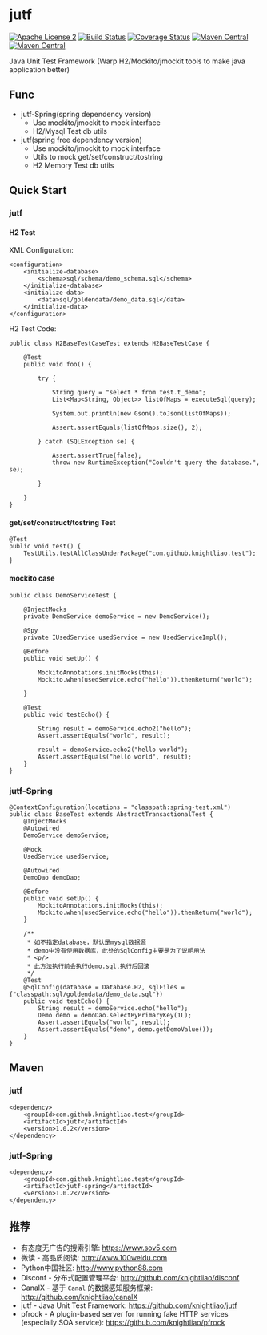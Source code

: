 jutf 
=======

[![Apache License 2](https://img.shields.io/badge/license-ASF2-blue.svg)](https://www.apache.org/licenses/LICENSE-2.0.txt)
[![Build Status](https://travis-ci.org/knightliao/jutf.svg?branch=master)](https://travis-ci.org/knightliao/jutf) 
[![Coverage Status](https://coveralls.io/repos/github/knightliao/jutf/badge.svg?branch=master)](https://coveralls.io/github/knightliao/jutf?branch=master) 
[![Maven Central](https://maven-badges.herokuapp.com/maven-central/com.github.knightliao.test/jutf/badge.svg?style=plastic)](https://maven-badges.herokuapp.com/maven-central/com.github.knightliao.test/jutf) 
[![Maven Central](https://maven-badges.herokuapp.com/maven-central/com.github.knightliao.test/jutf-spring/badge.svg?style=plastic)](https://maven-badges.herokuapp.com/maven-central/com.github.knightliao.test/jutf-spring)

Java Unit Test Framework (Warp H2/Mockito/jmockit tools to make java application better) 
 
## Func

- jutf-Spring(spring dependency version)
    - Use mockito/jmockit to mock interface 
    - H2/Mysql Test db utils
- jutf(spring free dependency version)
    - Use mockito/jmockit to mock interface 
    - Utils to mock get/set/construct/tostring
    - H2 Memory Test db utils

## Quick Start

### jutf

#### H2 Test

XML Configuration: 

    <configuration>
        <initialize-database>
            <schema>sql/schema/demo_schema.sql</schema>
        </initialize-database>
        <initialize-data>
            <data>sql/goldendata/demo_data.sql</data>
        </initialize-data>
    </configuration>

H2 Test Code:

    public class H2BaseTestCaseTest extends H2BaseTestCase {
    
        @Test
        public void foo() {
    
            try {
    
                String query = "select * from test.t_demo";
                List<Map<String, Object>> listOfMaps = executeSql(query);
    
                System.out.println(new Gson().toJson(listOfMaps));
    
                Assert.assertEquals(listOfMaps.size(), 2);
    
            } catch (SQLException se) {
    
                Assert.assertTrue(false);
                throw new RuntimeException("Couldn't query the database.", se);
    
            }
    
        }
    }

#### get/set/construct/tostring Test

    @Test
    public void test() {
        TestUtils.testAllClassUnderPackage("com.github.knightliao.test");
    }
    
#### mockito case 

    public class DemoServiceTest {
    
        @InjectMocks
        private DemoService demoService = new DemoService();
    
        @Spy
        private IUsedService usedService = new UsedServiceImpl();
    
        @Before
        public void setUp() {
    
            MockitoAnnotations.initMocks(this);
            Mockito.when(usedService.echo("hello")).thenReturn("world");
    
        }
    
        @Test
        public void testEcho() {
    
            String result = demoService.echo2("hello");
            Assert.assertEquals("world", result);
    
            result = demoService.echo2("hello world");
            Assert.assertEquals("hello world", result);
        }
    }

### jutf-Spring

    @ContextConfiguration(locations = "classpath:spring-test.xml")
    public class BaseTest extends AbstractTransactionalTest {
        @InjectMocks
        @Autowired
        DemoService demoService;
    
        @Mock
        UsedService usedService;
    
        @Autowired
        DemoDao demoDao;
    
        @Before
        public void setUp() {
            MockitoAnnotations.initMocks(this);
            Mockito.when(usedService.echo("hello")).thenReturn("world");
        }
    
        /**
         * 如不指定database，默认是mysql数据源
         * demo中没有使用数据库，此处的SqlConfig主要是为了说明用法
         * <p/>
         * 此方法执行前会执行demo.sql,执行后回滚
         */
        @Test
        @SqlConfig(database = Database.H2, sqlFiles = {"classpath:sql/goldendata/demo_data.sql"})
        public void testEcho() {
            String result = demoService.echo("hello");
            Demo demo = demoDao.selectByPrimaryKey(1L);
            Assert.assertEquals("world", result);
            Assert.assertEquals("demo", demo.getDemoValue());
        }
    }

## Maven

### jutf

    <dependency>
        <groupId>com.github.knightliao.test</groupId>
        <artifactId>jutf</artifactId>
        <version>1.0.2</version>
    </dependency>
    
### jutf-Spring

    <dependency>
        <groupId>com.github.knightliao.test</groupId>
        <artifactId>jutf-spring</artifactId>
        <version>1.0.2</version>
    </dependency>
    
## 推荐
    
- 有态度无广告的搜索引擎: https://www.sov5.com
- 微读 - 高品质阅读: http://www.100weidu.com
- Python中国社区: http://www.python88.com
- Disconf - 分布式配置管理平台: http://github.com/knightliao/disconf
- CanalX - 基于 `Canal` 的数据感知服务框架: http://github.com/knightliao/canalX
- jutf - Java Unit Test Framework: https://github.com/knightliao/jutf
- pfrock - A plugin-based server for running fake HTTP services (especially SOA service): https://github.com/knightliao/pfrock